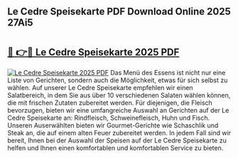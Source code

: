 ## Le Cedre Speisekarte PDF Download Online 2025 27Ai5

# <h2><a href="http://gcau8kn.nevu.top/?p=Le+Cedre+Speisekarte">🔗 👉🔴 Le Cedre Speisekarte 2025 PDF</a></h2>

[![Le Cedre Speisekarte 2025 PDF](https://i.imgur.com/dBaPXMq.png)](http://gcau8kn.nevu.top/?p=Le+Cedre+Speisekarte)
Das Menü des Essens ist nicht nur eine Liste von Gerichten, sondern auch die Möglichkeit, etwas für sich selbst zu wählen. Auf unserer Le Cedre Speisekarte empfehlen wir einen Salatbereich, in dem Sie aus über 10 verschiedenen Salaten wählen können, die mit frischen Zutaten zubereitet werden. Für diejenigen, die Fleisch bevorzugen, bieten wir eine umfangreiche Auswahl an Gerichten auf der Le Cedre Speisekarte an: Rindfleisch, Schweinefleisch, Huhn und Fisch. Unseren Auserwählten bieten wir Gourmet-Gerichte wie Schaschlik und Steak an, die auf einem alten Feuer zubereitet werden. In jedem Fall sind wir bereit, Ihnen bei der Auswahl der Speisen auf der Le Cedre Speisekarte zu helfen und Ihnen einen komfortablen und komfortablen Service zu bieten.

